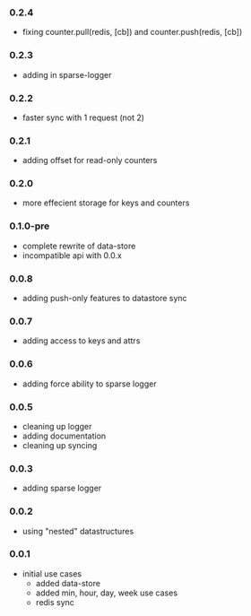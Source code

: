 ### 0.2.4

  * fixing counter.pull(redis, [cb]) and counter.push(redis, [cb])

### 0.2.3

  * adding in sparse-logger

### 0.2.2

  * faster sync with 1 request (not 2)

### 0.2.1

  * adding offset for read-only counters
  
### 0.2.0

  * more effecient storage for keys and counters

### 0.1.0-pre

  * complete rewrite of data-store
  * incompatible api with 0.0.x

### 0.0.8

  * adding push-only features to datastore sync

### 0.0.7

  * adding access to keys and attrs
 
### 0.0.6

  * adding force ability to sparse logger
  
### 0.0.5

  * cleaning up logger
  * adding documentation
  * cleaning up syncing

### 0.0.3

  * adding sparse logger

### 0.0.2

  * using "nested" datastructures
  
### 0.0.1

  * initial use cases
    * added data-store
    * added min, hour, day, week use cases
    * redis sync
